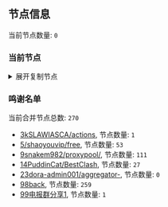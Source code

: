 
## 节点信息
当前节点数量: `0`
### 当前节点
<details>
  <summary>展开复制节点</summary>

    

</details>

### 鸣谢名单
当前合并节点总数: `270`
- [3kSLAWIASCA/actions](https://github.com/kSLAWIASCA/actions), 节点数量: `1`
- [5/shaoyouvip/free](https://github.com/shaoyouvip/free), 节点数量: `53`
- [9snakem982/proxypool/](https://github.com/snakem982/proxypool/), 节点数量: `111`
- [14PuddinCat/BestClash](https://github.com/PuddinCat/BestClash), 节点数量: `27`
- [23dora-admin001/aggregator-](https://github.com/dora-admin001/aggregator-), 节点数量: `0`
- [98back](https://github.com/firefoxmmx2/v2rayshare_subcription), 节点数量: `259`
- [99电报群分享1](https://github.com/cdddbc/getAirport), 节点数量: `1`


